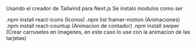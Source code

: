 Usando el creador de Tailwind para Next.js
Se instalo modulos como ser

  .npm install react-icons (Iconos)
  .npm list framer-motion (Animaciones)
  .npm install react-countup (Animacion de contador)
  .npm install swiper (Crear carruseles en imagenes, en este caso lo use con la animacion de las tarjetas)

